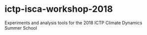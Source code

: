 # ictp-isca-workshop-2018
Experiments and analysis tools for the 2018 ICTP Climate Dynamics Summer School 
